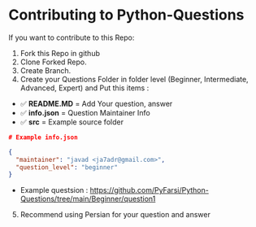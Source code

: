 # Contributing to Python-Questions

If you want to contribute to this Repo:
1. Fork this Repo in github
2. Clone Forked Repo.
3. Create Branch.
4. Create your Questions Folder in folder level (Beginner, Intermediate, Advanced, Expert) and Put this items :

- ✅ **README.MD** = Add Your question, answer
- ✅ **info.json** = Question Maintainer Info
- ✅ **src** = Example source folder

```json 
# Example info.json

{
  "maintainer": "javad <ja7adr@gmail.com>",
  "question_level": "beginner"
}
```
- Example questsion : https://github.com/PyFarsi/Python-Questions/tree/main/Beginner/question1

5. Recommend using Persian for your question and answer
